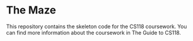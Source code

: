 # The Maze

This repository contains the skeleton code for the CS118 coursework. You can find more information about the coursework in The Guide to CS118.
